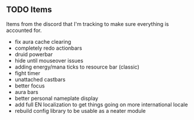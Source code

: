 ## TODO Items
Items from the discord that I'm tracking to make sure everything is accounted for.

- fix aura cache clearing
- completely redo actionbars
- druid powerbar
- hide until mouseover issues
- adding energy/mana ticks to resource bar (classic)
- fight timer
- unattached castbars
- better focus
- aura bars
- better personal nameplate display
- add full EN localization to get things going on more international locale
- rebuild config library to be usable as a neater module